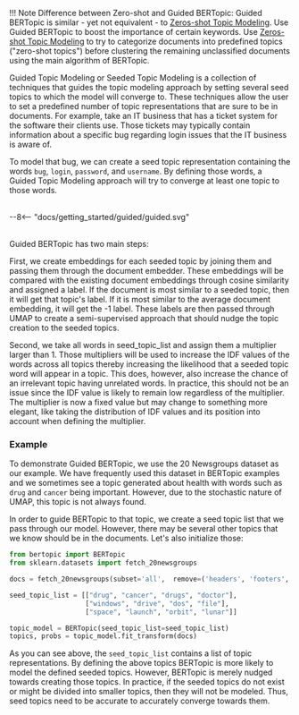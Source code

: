 !!! Note
    Difference between Zero-shot and Guided BERTopic: 
    Guided BERTopic is similar - yet not equivalent - to [Zeros-shot Topic Modeling](https://maartengr.github.io/BERTopic/getting_started/zeroshot/zeroshot.html). 
    Use Guided BERTopic to boost the importance of certain keywords. Use [Zeros-shot Topic Modeling](https://maartengr.github.io/BERTopic/getting_started/zeroshot/zeroshot.html) to try to categorize documents into predefined topics ("zero-shot topics") before clustering the remaining unclassified documents using the main algorithm of BERTopic.

Guided Topic Modeling or Seeded Topic Modeling is a collection of techniques that guides the topic modeling approach by setting several seed topics to which the model will converge to. These techniques allow the user to set a predefined number of topic representations that are sure to be in documents. For example, take an IT business that has a ticket system for the software their clients use. Those tickets may typically contain information about a specific bug regarding login issues that the IT business is aware of.

To model that bug, we can create a seed topic representation containing the words `bug`, `login`, `password`,
and `username`. By defining those words, a Guided Topic Modeling approach will try to converge at least one topic to those words.

<br>
<div class="svg_image">
--8<-- "docs/getting_started/guided/guided.svg"
</div>
<br>

Guided BERTopic has two main steps:

First, we create embeddings for each seeded topic by joining them and passing them through the document embedder. These embeddings will be compared with the existing document embeddings through cosine similarity and assigned a label. If the document is most similar to a seeded topic, then it will get that topic's label.
If it is most similar to the average document embedding, it will get the -1 label.
These labels are then passed through UMAP to create a semi-supervised approach that should nudge
the topic creation to the seeded topics.

Second, we take all words in seed_topic_list and assign them a multiplier larger than 1.
Those multipliers will be used to increase the IDF values of the words across all topics thereby increasing
the likelihood that a seeded topic word will appear in a topic. This does, however, also increase the chance of an irrelevant topic having unrelated words. In practice, this should not be an issue since the IDF value is likely to remain low regardless of the multiplier. The multiplier is now a fixed value but may change to something more elegant, like taking the distribution of IDF values and its position into account when defining the multiplier.

### **Example**
To demonstrate Guided BERTopic, we use the 20 Newsgroups dataset as our example. We have frequently used this
dataset in BERTopic examples and we sometimes see a topic generated about health with words such as `drug` and `cancer`
being important. However, due to the stochastic nature of UMAP, this topic is not always found.

In order to guide BERTopic to that topic, we create a seed topic list that we pass through our model. However,
there may be several other topics that we know should be in the documents. Let's also initialize those:

```python
from bertopic import BERTopic
from sklearn.datasets import fetch_20newsgroups

docs = fetch_20newsgroups(subset='all',  remove=('headers', 'footers', 'quotes'))["data"]

seed_topic_list = [["drug", "cancer", "drugs", "doctor"],
                   ["windows", "drive", "dos", "file"],
                   ["space", "launch", "orbit", "lunar"]]

topic_model = BERTopic(seed_topic_list=seed_topic_list)
topics, probs = topic_model.fit_transform(docs)
```

As you can see above, the `seed_topic_list` contains a list of topic representations. By defining the above topics
BERTopic is more likely to model the defined seeded topics. However, BERTopic is merely nudged towards creating those
topics. In practice, if the seeded topics do not exist or might be divided into smaller topics, then they will
not be modeled. Thus, seed topics need to be accurate to accurately converge towards them.
